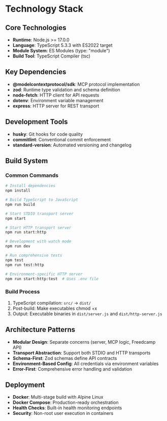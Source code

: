 # Technology Stack

## Core Technologies

- **Runtime**: Node.js >= 17.0.0
- **Language**: TypeScript 5.3.3 with ES2022 target
- **Module System**: ES Modules (type: "module")
- **Build Tool**: TypeScript Compiler (tsc)

## Key Dependencies

- **@modelcontextprotocol/sdk**: MCP protocol implementation
- **zod**: Runtime type validation and schema definition
- **node-fetch**: HTTP client for API requests
- **dotenv**: Environment variable management
- **express**: HTTP server for REST transport

## Development Tools

- **husky**: Git hooks for code quality
- **commitlint**: Conventional commit enforcement
- **standard-version**: Automated versioning and changelog

## Build System

### Common Commands

```bash
# Install dependencies
npm install

# Build TypeScript to JavaScript
npm run build

# Start STDIO transport server
npm start

# Start HTTP transport server
npm run start:http

# Development with watch mode
npm run dev

# Run comprehensive tests
npm test
npm run test:http

# Environment-specific HTTP server
npm run start:http:test  # Uses .env file
```

### Build Process

1. TypeScript compilation: `src/` → `dist/`
2. Post-build: Make executables chmod +x
3. Output: Executable binaries in `dist/server.js` and `dist/http-server.js`

## Architecture Patterns

- **Modular Design**: Separate concerns (server, MCP logic, Freedcamp API)
- **Transport Abstraction**: Support both STDIO and HTTP transports
- **Schema-First**: Zod schemas define API contracts
- **Environment-Based Config**: All credentials via environment variables
- **Error-First**: Comprehensive error handling and validation

## Deployment

- **Docker**: Multi-stage build with Alpine Linux
- **Docker Compose**: Production-ready orchestration
- **Health Checks**: Built-in health monitoring endpoints
- **Security**: Non-root user execution in containers